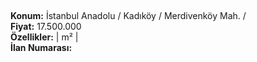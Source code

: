## 

**Konum:** İstanbul Anadolu / Kadıköy / Merdivenköy Mah. /  
**Fiyat:** 17.500.000  
**Özellikler:**  |  m² |   
**İlan Numarası:** 
